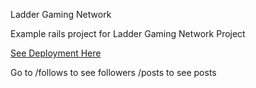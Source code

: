 Ladder Gaming Network

Example rails project for Ladder Gaming Network Project

[See Deployment Here]( https://polar-refuge-01027.herokuapp.com/)

Go to /follows to see followers
      /posts to see posts
